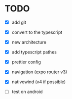 # TODO

- [x] add git
- [x] convert to the typescript
- [x] new architecture
- [x] add typescript pathes
- [x] prettier config
- [x] navigation (expo router v3)
- [x] nativewind (v4 if possible)

- [ ] test on android
